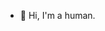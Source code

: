 - 👋 Hi, I'm a human.

<!---
serialdr/serialdr is a ✨ special ✨ repository because its `README.md` (this file) appears on your GitHub profile.
You can click the Preview link to take a look at your changes.
--->
